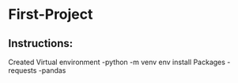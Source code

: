 # First-Project

## Instructions:

Created Virtual environment
    -python -m venv env
install Packages
    -requests
    -pandas
